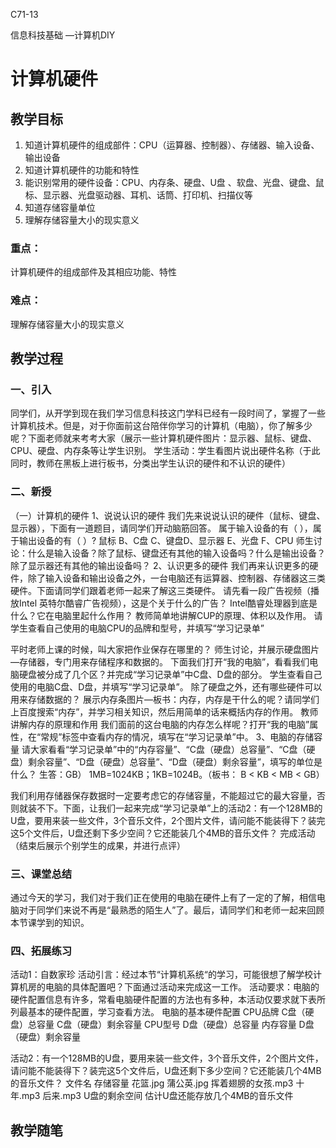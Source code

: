 C71-13

信息科技基础
—计算机DIY

# 计算机硬件

## 教学目标

1. 知道计算机硬件的组成部件：CPU（运算器、控制器）、存储器、输入设备、输出设备
2. 知道计算机硬件的功能和特性
3. 能识别常用的硬件设备：CPU、内存条、硬盘、U盘 、软盘、光盘、键盘、鼠标、显示器、光盘驱动器、耳机、话筒、打印机、扫描仪等
4. 知道存储容量单位
5. 理解存储容量大小的现实意义

### 重点：

计算机硬件的组成部件及其相应功能、特性

### 难点：

理解存储容量大小的现实意义

## 教学过程

### 一、引入
同学们，从开学到现在我们学习信息科技这门学科已经有一段时间了，掌握了一些计算机技术。但是，对于你面前这台陪伴你学习的计算机（电脑），你了解多少呢？下面老师就来考考大家（展示一些计算机硬件图片：显示器、鼠标、键盘、CPU、硬盘、内存条等让学生识别。
学生活动：学生看图片说出硬件名称（于此同时，教师在黑板上进行板书，分类出学生认识的硬件和不认识的硬件）

### 二、新授
（一）计算机的硬件
1、说说认识的硬件
我们先来说说认识的硬件（鼠标、键盘、显示器），下面有一道题目，请同学们开动脑筋回答。
属于输入设备的有（    ），属于输出设备的有（  ）?
鼠标 B、C盘 C、键盘D、显示器 E、光盘 F、CPU
师生讨论：什么是输入设备？除了鼠标、键盘还有其他的输入设备吗？什么是输出设备？除了显示器还有其他的输出设备吗？
 2、认识更多的硬件
我们再来认识更多的硬件，除了输入设备和输出设备之外，一台电脑还有运算器、控制器、存储器这三类硬件。下面请同学们跟着老师一起来了解这三类硬件。
请先看一段广告视频（播放Intel 英特尔酷睿广告视频），这是个关于什么的广告？
Intel酷睿处理器到底是什么？它在电脑里起什么作用？
教师简单地讲解CUP的原理、体积以及作用。
请学生查看自己使用的电脑CPU的品牌和型号，并填写“学习记录单”

平时老师上课的时候，叫大家把作业保存在哪里的？
师生讨论，并展示硬盘图片—存储器，专门用来存储程序和数据的。
下面我们打开“我的电脑”，看看我们电脑硬盘被分成了几个区？并完成“学习记录单”中C盘、D盘的部分。
学生查看自己使用的电脑C盘、D盘，并填写“学习记录单”。
除了硬盘之外，还有哪些硬件可以用来存储数据的？
展示内存条图片—板书：内存，内存是干什么的呢？请同学们上百度搜索“内存”，并学习相关知识，然后用简单的话来概括内存的作用。
教师讲解内存的原理和作用
我们面前的这台电脑的内存怎么样呢？打开“我的电脑”属性，在“常规”标签中查看内存的情况，填写在“学习记录单”中。
3、电脑的存储容量
请大家看看“学习记录单”中的“内存容量”、“C盘（硬盘）总容量”、“C盘（硬盘）剩余容量”、“D盘（硬盘）总容量”、“D盘（硬盘）剩余容量”，填写的单位是什么？
生答：GB）
1MB=1024KB；1KB=1024B。（板书：   B   \<    KB   \<    MB   \<   GB）

我们利用存储器保存数据时一定要考虑它的存储容量，不能超过它的最大容量，否则就装不下。下面，让我们一起来完成“学习记录单”上的活动2：有一个128MB的U盘，要用来装一些文件，3个音乐文件，2个图片文件，请问能不能装得下？装完这5个文件后，U盘还剩下多少空间？它还能装几个4MB的音乐文件？
完成活动（结束后展示个别学生的成果，并进行点评）

### 三、课堂总结
通过今天的学习，我们对于我们正在使用的电脑在硬件上有了一定的了解，相信电脑对于同学们来说不再是“最熟悉的陌生人”了。最后，请同学们和老师一起来回顾本节课学到的知识。

### 四、拓展练习
活动1：自数家珍
活动引言：经过本节“计算机系统“的学习，可能很想了解学校计算机房的电脑的具体配置吧？下面通过活动来完成这一工作。
活动要求：电脑的硬件配置信息有许多，常看电脑硬件配置的方法也有多种，本活动仅要求就下表所列最基本的硬件配置，学习查看方法。
电脑的基本硬件配置
CPU品牌
C盘（硬盘）总容量
C盘（硬盘）剩余容量
CPU型号
D盘（硬盘）总容量
内存容量
D盘（硬盘）剩余容量

活动2：有一个128MB的U盘，要用来装一些文件，3个音乐文件，2个图片文件，请问能不能装得下？装完这5个文件后，U盘还剩下多少空间？它还能装几个4MB的音乐文件？
文件名
存储容量
花篮.jpg
蒲公英.jpg
挥着翅膀的女孩.mp3
十年.mp3
后来.mp3
U盘的剩余空间
估计U盘还能存放几个4MB的音乐文件

## 教学随笔

